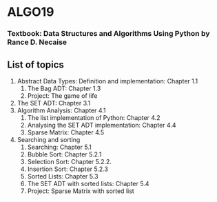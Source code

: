 # ALGO19 #

### Textbook: Data Structures and Algorithms Using Python by Rance D. Necaise ###


## List of topics ##

1. Abstract Data Types: Definition and implementation: Chapter 1.1
    1. The Bag ADT: Chapter 1.3
    2. Project: The game of life
2. The SET ADT: Chapter 3.1
3. Algorithm Analysis: Chapter 4.1
    1. The list implementation of Python: Chapter 4.2
    2. Analysing the SET ADT implementation: Chapter 4.4
    3. Sparse Matrix: Chapter 4.5
4. Searching and sorting
    1. Searching: Chapter 5.1
    2. Bubble Sort: Chapter 5.2.1
    3. Selection Sort: Chapter 5.2.2.
    4. Insertion Sort: Chapter 5.2.3
    5. Sorted Lists: Chapter 5.3
    6. The SET ADT with sorted lists: Chapter 5.4
    7. Project: Sparse Matrix with sorted list


